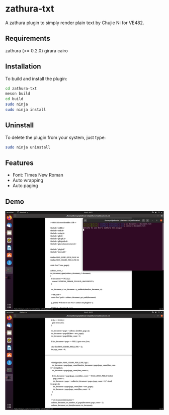 # zathura-txt

A zathura plugin to simply render plain text by Chujie Ni for VE482.

## Requirements
zathura (>= 0.2.0)
girara
cairo

## Installation

To build and install the plugin:

```bash
cd zathura-txt
meson build
cd build
sudo ninja
sudo ninja install
```

## Uninstall

To delete the plugin from your system, just type:

```bash
sudo ninja uninstall
```

## Features

* Font: Times New Roman
* Auto wrapping
* Auto paging

## Demo

<img src="demo1.png" />

<img src="demo2.png" />